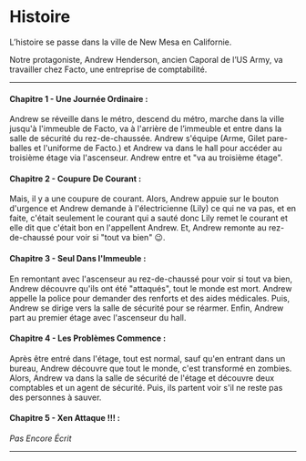 ﻿# Histoire

L’histoire se passe dans la ville de New Mesa en Californie. 

Notre protagoniste, Andrew Henderson, ancien Caporal de l’US Army, va travailler chez Facto, une entreprise de comptabilité.

***

#### Chapitre 1 - Une Journée Ordinaire : 
Andrew se réveille dans le métro, descend du métro, marche dans la ville jusqu'à l'immeuble de Facto, va à l'arrière de l’immeuble et entre dans la salle de sécurité du rez-de-chaussée. Andrew s'équipe (Arme, Gilet pare-balles et l'uniforme de Facto.) et Andrew va dans le hall pour accéder au troisième étage via l'ascenseur. Andrew entre et "va au troisième étage".

#### Chapitre 2 - Coupure De Courant :
Mais, il y a une coupure de courant. Alors, Andrew appuie sur le bouton d'urgence et Andrew demande à l'électricienne (Lily) ce qui ne va pas, et en faite, c'était seulement le courant qui a sauté donc Lily remet le courant et elle dit que c'était bon en l'appellent Andrew. Et, Andrew remonte au rez-de-chaussé pour voir si "tout va bien" 😉.

#### Chapitre 3 - Seul Dans l'Immeuble :
En remontant avec l'ascenseur au rez-de-chaussé pour voir si tout va bien, Andrew découvre qu'ils ont été "attaqués", tout le monde est mort. Andrew appelle la police pour demander des renforts et des aides médicales. Puis, Andrew se dirige vers la salle de sécurité pour se réarmer. Enfin, Andrew part au premier étage avec l'ascenseur du hall.

#### Chapitre 4 - Les Problèmes Commence :
Après être entré dans l'étage, tout est normal, sauf qu'en entrant dans un bureau, Andrew découvre que tout le monde, c'est transformé en zombies. Alors, Andrew va dans la salle de sécurité de l'étage et découvre deux comptables et un agent de sécurité. Puis, ils partent voir s'il ne reste pas des personnes à sauver.

#### Chapitre 5 - Xen Attaque !!! :
*Pas Encore Écrit*
***
